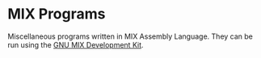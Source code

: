 # MIX Programs

Miscellaneous programs written in MIX Assembly Language. They can be run using the [GNU MIX Development Kit](https://www.gnu.org/software/mdk/).
